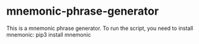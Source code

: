 # mnemonic-phrase-generator
This is a mnemonic phrase generator. To run the script, you need to install mnemonic: pip3 install mnemonic